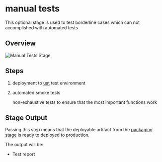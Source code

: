 # manual tests

This optional stage is used to test borderline cases which can not accomplished with automated tests

## Overview

![Manual Tests Stage](images/manual-tests.svg)

## Steps

1. deployment to [uat](https://en.wikipedia.org/wiki/Acceptance_testing) test environment
2. automated smoke tests

    non-exhaustive tests to ensure that the most important functions work

## Stage Output

Passing this step means that the deployable artifact from the [packaging stage](../02-packaging/README.md) is ready to deployed to production.

The output will be:

* Test report
